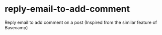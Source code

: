 reply-email-to-add-comment
==========================

Reply email to add comment on a post (Inspired from the similar feature of Basecamp)
